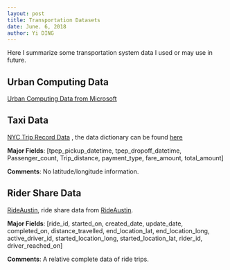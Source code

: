 ```yaml
---
layout: post
title: Transportation Datasets
date: June. 6, 2018
author: Yi DING
---
```




Here I summarize some transportation system data I used or may use in future.

## Urban Computing Data

[Urban Computing Data from Microsoft]( https://www.microsoft.com/en-us/research/project/urban-computing/)



## Taxi Data

[NYC Trip Record Data](http://www.nyc.gov/html/tlc/html/about/trip_record_data.shtml) , the data dictionary can be found [here](http://www.nyc.gov/html/tlc/downloads/pdf/data_dictionary_trip_records_yellow.pdf)

**Major Fields**: [tpep_pickup_datetime, tpep_dropoff_datetime, Passenger_count, Trip_distance, payment_type, fare_amount, total_amount]

**Comments**: No latitude/longitude information.



## Rider Share Data

[RideAustin](https://data.world/ride-austin/ride-austin-june-6-april-13), ride share data from [RideAustin](http://www.rideaustin.com/).

**Major Fields**: [ride_id, started_on, created_date, update_date, completed_on, distance_travelled, end_location_lat, end_location_long, active_driver_id, started_location_long, started_location_lat, rider_id, driver_reached_on]

**Comments**: A relative complete data of ride trips.